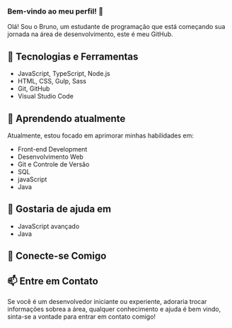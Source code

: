 ### Bem-vindo ao meu perfil! 👋

Olá! Sou o Bruno, um estudante de programação que está começando sua jornada na área de desenvolvimento, este é meu GitHub.

## 🚀 <strong>Tecnologias e Ferramentas</strong>

- JavaScript, TypeScript, Node.js
- HTML, CSS, Gulp, Sass
- Git, GitHub
- Visual Studio Code

## 🌱 <strong>Aprendendo atualmente</strong>

Atualmente, estou focado em aprimorar minhas habilidades em:

- Front-end Development
- Desenvolvimento Web
- Git e Controle de Versão
- SQL
- javaScript
- Java

## 🤔 <strong>Gostaria de ajuda em</strong>

- JavaScript avançado
- Java

## 🤝 <strong>Conecte-se Comigo</strong>

## 📫 <strong>Entre em Contato</strong>

Se você é um desenvolvedor iniciante ou experiente, adoraria trocar informações sobrea a área, qualquer conhecimento e ajuda é bem vindo, sinta-se a vontade para entrar em contato comigo!
